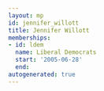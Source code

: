 ```yaml
---
layout: mp
id: jennifer_willott
title: Jennifer Willott
memberships:
- id: ldem
  name: Liberal Democrats
  start: '2005-06-28'
  end: 
autogenerated: true
---
```

